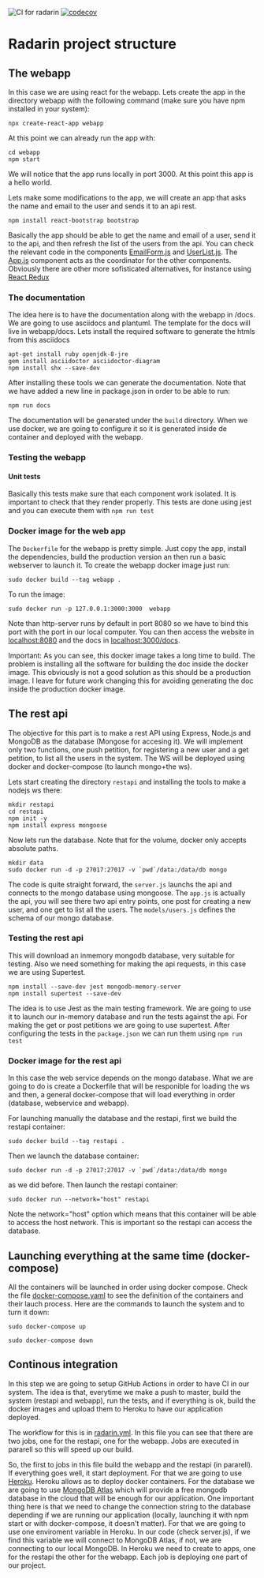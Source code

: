 ![CI for radarin](https://github.com/pglez82/radarin_0/workflows/CI%20for%20radarin/badge.svg)
[![codecov](https://codecov.io/gh/pglez82/radarin_0/branch/master/graph/badge.svg?token=MSC5JW0F0K)](https://codecov.io/gh/pglez82/radarin_0)
# Radarin project structure

## The webapp
In this case we are using react for the webapp. Lets create the app in the directory webapp with the following command (make sure you have npm installed in your system):
```
npx create-react-app webapp
```
At this point we can already run the app with:
```
cd webapp
npm start
```
We will notice that the app runs locally in port 3000. At this point this app is a hello world.

Lets make some modifications to the app, we will create an app that asks the name and email to the user and sends it to an api rest. 
```
npm install react-bootstrap bootstrap
```

Basically the app should be able to get the name and email of a user, send it to the api, and then refresh the list of the users from the api. You can check the relevant code in the components [EmailForm.js](webapp/src/components/EmailForm.js) and [UserList.js](webapp/src/components/UserList.js). The [App.js](webapp/src/App.js) component acts as the coordinator for the other components. Obviously there are other more sofisticated alternatives, for instance using [React Redux](https://react-redux.js.org/)

### The documentation
The idea here is to have the documentation along with the webapp in /docs. We are going to use asciidocs and plantuml. The template for the docs will live in webapp/docs. Lets install the required software to generate the htmls from this asciidocs

```
apt-get install ruby openjdk-8-jre
gem install asciidoctor asciidoctor-diagram
npm install shx --save-dev
```
After installing these tools we can generate the documentation. Note that we have added a new line in package.json in order to be able to run:
```
npm run docs
```
The documentation will be generated under the `build` directory. When we use docker, we are going to configure it so it is generated inside de container and deployed with the webapp.

### Testing the webapp

#### Unit tests
Basically this tests make sure that each component work isolated. It is important to check that they render properly. This tests are done using jest and you can execute them with `npm run test`

### Docker image for the web app
The `Dockerfile` for the webapp is pretty simple. Just copy the app, install the dependencies, build the production version an then run a basic webserver to launch it. To create the webapp docker image just run:
```
sudo docker build --tag webapp .
```
To run the image:
```
sudo docker run -p 127.0.0.1:3000:3000  webapp
```
Note than http-server runs by default in port 8080 so we have to bind this port with the port in our local computer.
You can then access the website in [localhost:8080](localhost:3000) and the docs in [localhost:3000/docs](localhost:8080/docs).

Important: As you can see, this docker image takes a long time to build. The problem is installing all the software for building the doc inside the docker image. This obviously is not a good solution as this should be a production image. I leave for future work changing this for avoiding generating the doc inside the production docker image.

## The rest api
The objective for this part is to make a rest API using Express, Node.js and MongoDB as the database (Mongose for accesing it). We will implement only two functions, one push petition, for registering a new user and a get petition, to list all the users in the system. The WS will be deployed using docker and docker-compose (to launch mongo+the ws).

Lets start creating the directory `restapi` and installing the tools to make a nodejs ws there:
```
mkdir restapi
cd restapi
npm init -y
npm install express mongoose
```
Now lets run the database. Note that for the volume, docker only accepts absolute paths.
```
mkdir data
sudo docker run -d -p 27017:27017 -v `pwd`/data:/data/db mongo
```
The code is quite straight forward, the `server.js` launchs the api and connects to the mongo database using mongoose. The `app.js` is actually the api, you will see there two api entry points, one post for creating a new user, and one get to list all the users. The `models/users.js` defines the schema of our mongo database.

### Testing the rest api
This will download an inmemory mongodb database, very suitable for testing. Also we need something for making the api requests, in this case we are using Supertest.
```
npm install --save-dev jest mongodb-memory-server
npm install supertest --save-dev
```
The idea is to use Jest as the main testing framework. We are going to use it to launch our in-memory database and run the tests against the api. For making the get or post petitions we are going to use supertest.
After configuring the tests in the `package.json` we can run them using `npm run test`

### Docker image for the rest api
In this case the web service depends on the mongo database. What we are going to do is create a Dockerfile that will be responible for loading the ws and then, a general docker-compose that will load everything in order (database, webservice and webapp).

For launching manually the database and the restapi, first we build the restapi container:
```
sudo docker build --tag restapi .
```
Then we launch the database container:
```
sudo docker run -d -p 27017:27017 -v `pwd`/data:/data/db mongo
```
as we did before. Then launch the restapi container:
```
sudo docker run --network="host" restapi
```
Note the network="host" option which means that this container will be able to access the host network. This is important so the restapi can access the database.

## Launching everything at the same time (docker-compose)
All the containers will be launched in order using docker compose. Check the file [docker-compose.yaml](docker-compose.yaml) to see the definition of the containers and their lauch process. Here are the commands to launch the system and to turn it down:
```
sudo docker-compose up
```
```
sudo docker-compose down
```

## Continous integration
In this step we are going to setup GitHub Actions in order to have CI in our system. The idea is that, everytime we make a push to master, build the system (restapi and webapp), run the tests, and if everything is ok, build the docker images and upload them to Heroku to have our application deployed.

The workflow for this is in [radarin.yml](.github/workflow/radarin.yml). In this file you can see that there are two jobs, one for the restapi, one for the webapp. Jobs are executed in pararell so this will speed up our build.

So, the first to jobs in this file build the webapp and the restapi (in pararell). If everything goes well, it start deployment. For that we are going to use [Heroku](heroku.com). Heroku allows as to deploy docker containers. For the database we are going to use [MongoDB Atlas](https://www.mongodb.com/cloud/atlas) which will provide a free mongodb database in the cloud that will be enough for our application.
One important thing here is that we need to change the connection string to the database depending if we are running our application (locally, launching it with npm start or with docker-compose, it doesn't matter). For that we are going to use one enviroment variable in Heroku. In our code (check server.js), if we find this variable we will connect to MongoDB Atlas, if not, we are connecting to our local MongoDB.
In Heroku we need to create to apps, one for the restapi the other for the webapp. Each job is deploying one part of our project. 